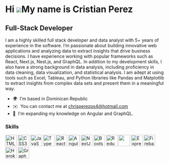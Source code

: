 
Hi ![](https://user-images.githubusercontent.com/18350557/176309783-0785949b-9127-417c-8b55-ab5a4333674e.gif)My name is Cristian Perez
======================================================================================================================================

Full-Stack Developer
-------------
<p>I am a highly skilled full stack
developer and data analyst with 5+
years of experience in the software.
I’m passionate about building
innovative web applications and
analyzing data to extract insights
that drive business decisions. I have
experience working with popular
frameworks such as React, Next.js,
Nest.js, and GraphQL. In addition to
my development skills, I also have a
strong background in data analysis,
including proficiency in data
cleaning, data visualization, and
statistical analysis. I am adept at
using tools such as Excel, Tableau,
and Python libraries like Pandas and
Matplotlib to extract insights from
complex data sets and present them
in a meaningful way.</p>

* 🌍  I'm based in Dominican Republic
* ✉️  You can contact me at [chrisperezps4@hotmail.com](mailto:chrisperezps4@hotmail.com)
* 🧠  I'm expanding my knowledge on Angular and GraphQL.

### Skills


<p align="left">
 <a href="https://developer.mozilla.org/en-US/docs/Glossary/HTML5" target="_blank" rel="noreferrer"><img src="https://raw.githubusercontent.com/danielcranney/readme-generator/main/public/icons/skills/html5-colored.svg" width="36" height="36" alt="HTML5" /></a>
<a href="https://www.w3.org/TR/CSS/#css" target="_blank" rel="noreferrer"><img src="https://raw.githubusercontent.com/danielcranney/readme-generator/main/public/icons/skills/css3-colored.svg" width="36" height="36" alt="CSS3" /></a>
<a href="https://developer.mozilla.org/en-US/docs/Web/JavaScript" target="_blank" rel="noreferrer"><img src="https://raw.githubusercontent.com/danielcranney/readme-generator/main/public/icons/skills/javascript-colored.svg" width="36" height="36" alt="JavaScript" /></a>
<a href="https://www.typescriptlang.org/" target="_blank" rel="noreferrer"><img src="https://raw.githubusercontent.com/danielcranney/readme-generator/main/public/icons/skills/typescript-colored.svg" width="36" height="36" alt="TypeScript" /></a>
<a href="https://reactjs.org/" target="_blank" rel="noreferrer"><img src="https://raw.githubusercontent.com/danielcranney/readme-generator/main/public/icons/skills/react-colored.svg" width="36" height="36" alt="React" /></a>
 <a href="https://angular.io/" target="_blank" rel="noreferrer"><img src="https://raw.githubusercontent.com/danielcranney/readme-generator/main/public/icons/skills/angularjs-colored.svg" width="36" height="36" alt="Angular" /></a>
<a href="https://nextjs.org/docs" target="_blank" rel="noreferrer"><img src="https://d2nir1j4sou8ez.cloudfront.net/wp-content/uploads/2021/12/nextjs-boilerplate-logo.png" width="36" height="36" alt="NextJs" /></a>
<a href="https://getbootstrap.com/" target="_blank" rel="noreferrer"><img src="https://raw.githubusercontent.com/danielcranney/readme-generator/main/public/icons/skills/bootstrap-colored.svg" width="36" height="36" alt="Bootstrap" /></a>
<a href="https://redux.js.org/" target="_blank" rel="noreferrer"><img src="https://raw.githubusercontent.com/danielcranney/readme-generator/main/public/icons/skills/redux-colored.svg" width="36" height="36" alt="Redux" /></a>
<a href="https://nodejs.org/en/" target="_blank" rel="noreferrer"><img src="https://img.icons8.com/color/200/nodejs.png" style="color: white;" width="36" height="36" alt="NodeJS" /></a>
<a href="https://expressjs.com/" target="_blank" rel="noreferrer"><img src="https://w7.pngwing.com/pngs/925/447/png-transparent-express-js-node-js-javascript-mongodb-node-js-text-trademark-logo.png" width="36" height="36" alt="Express" /></a>
<a href="https://firebase.google.com/" target="_blank" rel="noreferrer"><img src="https://raw.githubusercontent.com/danielcranney/readme-generator/main/public/icons/skills/firebase-colored.svg" width="36" height="36" alt="Firebase" /></a>
<a href="https://docs.nestjs.com/" target="_blank" rel="noreferrer"><img src="https://raw.githubusercontent.com/danielcranney/readme-generator/main/public/icons/skills/nestjs-colored.svg" width="36" height="36" alt="Heroku" /></a>
  <a href="https://docs.nestjs.com/" target="_blank" rel="noreferrer"><img src="https://graphql.org/img/brand/logos/logo.svg" width="36" height="36" alt="GraphQL" /></a>
</p>




